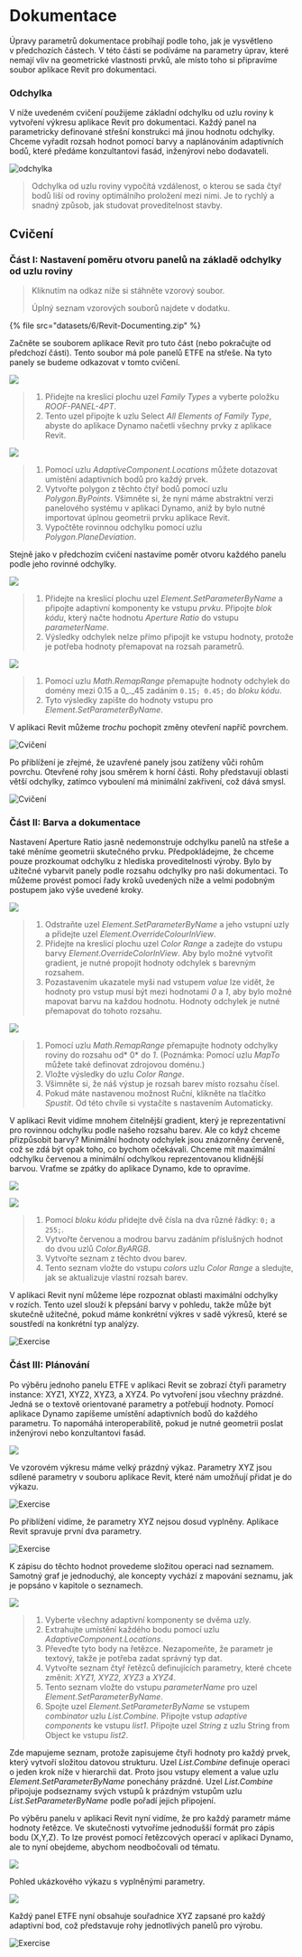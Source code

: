 # Dokumentace

Úpravy parametrů dokumentace probíhají podle toho, jak je vysvětleno v předchozích částech. V této části se podíváme na parametry úprav, které nemají vliv na geometrické vlastnosti prvků, ale místo toho si připravíme soubor aplikace Revit pro dokumentaci.

### Odchylka

V níže uvedeném cvičení použijeme základní odchylku od uzlu roviny k vytvoření výkresu aplikace Revit pro dokumentaci. Každý panel na parametricky definované střešní konstrukci má jinou hodnotu odchylky. Chceme vyřadit rozsah hodnot pomocí barvy a naplánováním adaptivních bodů, které předáme konzultantovi fasád, inženýrovi nebo dodavateli.

![odchylka](images/6/deviation.jpg)

> Odchylka od uzlu roviny vypočítá vzdálenost, o kterou se sada čtyř bodů liší od roviny optimálního proložení mezi nimi. Je to rychlý a snadný způsob, jak studovat proveditelnost stavby.

## Cvičení

### Část I: Nastavení poměru otvoru panelů na základě odchylky od uzlu roviny

> Kliknutím na odkaz níže si stáhněte vzorový soubor.
>
> Úplný seznam vzorových souborů najdete v dodatku.

{% file src="datasets/6/Revit-Documenting.zip" %}

Začněte se souborem aplikace Revit pro tuto část (nebo pokračujte od předchozí části). Tento soubor má pole panelů ETFE na střeše. Na tyto panely se budeme odkazovat v tomto cvičení.

![](<images/6/documenting - exercise I - 01.jpg>)

> 1. Přidejte na kreslicí plochu uzel _Family Types_ a vyberte položku _ROOF-PANEL-4PT_.
> 2. Tento uzel připojte k uzlu Select _All Elements of Family Type_, abyste do aplikace Dynamo načetli všechny prvky z aplikace Revit.

![](<images/6/documenting - exercise I - 02.jpg>)

> 1. Pomocí uzlu _AdaptiveComponent.Locations_ můžete dotazovat umístění adaptivních bodů pro každý prvek.
> 2. Vytvořte polygon z těchto čtyř bodů pomocí uzlu _Polygon.ByPoints_. Všimněte si, že nyní máme abstraktní verzi panelového systému v aplikaci Dynamo, aniž by bylo nutné importovat úplnou geometrii prvku aplikace Revit.
> 3. Vypočtěte rovinnou odchylku pomocí uzlu _Polygon.PlaneDeviation_.

Stejně jako v předchozím cvičení nastavíme poměr otvoru každého panelu podle jeho rovinné odchylky.

![](<images/6/documenting - exercise I - 03.jpg>)

> 1. Přidejte na kreslicí plochu uzel _Element.SetParameterByName_ a připojte adaptivní komponenty ke vstupu _prvku_. Připojte _blok kódu_, který načte hodnotu _Aperture Ratio_ do vstupu _parameterName_.
> 2. Výsledky odchylek nelze přímo připojit ke vstupu hodnoty, protože je potřeba hodnoty přemapovat na rozsah parametrů.

![](<images/6/documenting - exercise I - 04.jpg>)

> 1. Pomocí uzlu _Math.RemapRange_ přemapujte hodnoty odchylek do domény mezi 0.15 a 0_._45 zadáním `0.15; 0.45;` do _bloku kódu_.
> 2. Tyto výsledky zapište do hodnoty vstupu pro _Element.SetParameterByName_.

V aplikaci Revit můžeme _trochu_ pochopit změny otevření napříč povrchem.

![Cvičení](../.gitbook/assets/13.jpg)

Po přiblížení je zřejmé, že uzavřené panely jsou zatíženy vůči rohům povrchu. Otevřené rohy jsou směrem k horní části. Rohy představují oblasti větší odchylky, zatímco vyboulení má minimální zakřivení, což dává smysl.

![Cvičení](../.gitbook/assets/13a.jpg)

### Část II: Barva a dokumentace

Nastavení Aperture Ratio jasně nedemonstruje odchylku panelů na střeše a také měníme geometrii skutečného prvku. Předpokládejme, že chceme pouze prozkoumat odchylku z hlediska proveditelnosti výroby. Bylo by užitečné vybarvit panely podle rozsahu odchylky pro naši dokumentaci. To můžeme provést pomocí řady kroků uvedených níže a velmi podobným postupem jako výše uvedené kroky.

![](<images/6/documenting - exercise II - 01.jpg>)

> 1. Odstraňte uzel _Element.SetParameterByName_ a jeho vstupní uzly a přidejte uzel _Element.OverrideColourInView_.
> 2. Přidejte na kreslicí plochu uzel _Color Range_ a zadejte do vstupu barvy _Element.OverrideColorInView_. Aby bylo možné vytvořit gradient, je nutné propojit hodnoty odchylek s barevným rozsahem.
> 3. Pozastavením ukazatele myši nad vstupem _value_ lze vidět, že hodnoty pro vstup musí být mezi hodnotami _0_ a _1_, aby bylo možné mapovat barvu na každou hodnotu. Hodnoty odchylek je nutné přemapovat do tohoto rozsahu.

![](<images/6/documenting - exercise II - 02.jpg>)

> 1. Pomocí uzlu _Math.RemapRange_ přemapujte hodnoty odchylky roviny do rozsahu od* 0* do _1_. (Poznámka: Pomocí uzlu _MapTo_ můžete také definovat zdrojovou doménu.)
> 2. Vložte výsledky do uzlu _Color Range_.
> 3. Všimněte si, že náš výstup je rozsah barev místo rozsahu čísel.
> 4. Pokud máte nastavenou možnost Ruční, klikněte na tlačítko _Spustit_. Od této chvíle si vystačíte s nastavením Automaticky.

V aplikaci Revit vidíme mnohem čitelnější gradient, který je reprezentativní pro rovinnou odchylku podle našeho rozsahu barev. Ale co když chceme přizpůsobit barvy? Minimální hodnoty odchylek jsou znázorněny červeně, což se zdá být opak toho, co bychom očekávali. Chceme mít maximální odchylku červenou a minimální odchylkou reprezentovanou klidnější barvou. Vraťme se zpátky do aplikace Dynamo, kde to opravíme.

![](../.gitbook/assets/09.jpg)

![](<images/6/documenting - exercise II - 04.jpg>)

> 1. Pomocí _bloku kódu_ přidejte dvě čísla na dva různé řádky: `0;` a `255;`.
> 2. Vytvořte červenou a modrou barvu zadáním příslušných hodnot do dvou uzlů _Color.ByARGB_.
> 3. Vytvořte seznam z těchto dvou barev.
> 4. Tento seznam vložte do vstupu _colors_ uzlu _Color Range_ a sledujte, jak se aktualizuje vlastní rozsah barev.

V aplikaci Revit nyní můžeme lépe rozpoznat oblasti maximální odchylky v rozích. Tento uzel slouží k přepsání barvy v pohledu, takže může být skutečně užitečné, pokud máme konkrétní výkres v sadě výkresů, které se soustředí na konkrétní typ analýzy.

![Exercise](<../.gitbook/assets/07 (6).jpg>)

### Část III: Plánování

Po výběru jednoho panelu ETFE v aplikaci Revit se zobrazí čtyři parametry instance: XYZ1, XYZ2, XYZ3, a XYZ4. Po vytvoření jsou všechny prázdné. Jedná se o textově orientované parametry a potřebují hodnoty. Pomocí aplikace Dynamo zapíšeme umístění adaptivních bodů do každého parametru. To napomáhá interoperabilitě, pokud je nutné geometrii poslat inženýrovi nebo konzultantovi fasád.

![](<images/6/documenting - exercise III - 01.jpg>)

Ve vzorovém výkresu máme velký prázdný výkaz. Parametry XYZ jsou sdílené parametry v souboru aplikace Revit, které nám umožňují přidat je do výkazu.

![Exercise](<../.gitbook/assets/03 (8).jpg>)

Po přiblížení vidíme, že parametry XYZ nejsou dosud vyplněny. Aplikace Revit spravuje první dva parametry.

![Exercise](<../.gitbook/assets/02 (9).jpg>)

K zápisu do těchto hodnot provedeme složitou operaci nad seznamem. Samotný graf je jednoduchý, ale koncepty vychází z mapování seznamu, jak je popsáno v kapitole o seznamech.

![](<images/6/documenting - exercise III - 04.jpg>)

> 1. Vyberte všechny adaptivní komponenty se dvěma uzly.
> 2. Extrahujte umístění každého bodu pomocí uzlu _AdaptiveComponent.Locations_.
> 3. Převeďte tyto body na řetězce. Nezapomeňte, že parametr je textový, takže je potřeba zadat správný typ dat.
> 4. Vytvořte seznam čtyř řetězců definujících parametry, které chcete změnit: _XYZ1, XYZ2, XYZ3_ a _XYZ4_.
> 5. Tento seznam vložte do vstupu _parameterName_ pro uzel _Element.SetParameterByName_.
> 6. Spojte uzel _Element.SetParameterByName_ se vstupem _combinator_ uzlu _List.Combine._ Připojte vstup _adaptive components_ ke vstupu _list1_. Připojte uzel _String_ z uzlu String from Object ke vstupu _list2_.

Zde mapujeme seznam, protože zapisujeme čtyři hodnoty pro každý prvek, který vytvoří složitou datovou strukturu. Uzel _List.Combine_ definuje operaci o jeden krok níže v hierarchii dat. Proto jsou vstupy element a value uzlu _Element.SetParameterByName_ ponechány prázdné. Uzel _List.Combine_ připojuje podseznamy svých vstupů k prázdným vstupům uzlu _List.SetParameterByName_ podle pořadí jejich připojení.

Po výběru panelu v aplikaci Revit nyní vidíme, že pro každý parametr máme hodnoty řetězce. Ve skutečnosti vytvoříme jednodušší formát pro zápis bodu (X,Y,Z). To lze provést pomocí řetězcových operací v aplikaci Dynamo, ale to nyní obejdeme, abychom neodbočovali od tématu.

![](<../.gitbook/assets/04 (5).jpg>)

Pohled ukázkového výkazu s vyplněnými parametry.

![](<../.gitbook/assets/01 (9).jpg>)

Každý panel ETFE nyní obsahuje souřadnice XYZ zapsané pro každý adaptivní bod, což představuje rohy jednotlivých panelů pro výrobu.

![Exercise](<../.gitbook/assets/00 (8).jpg>)
